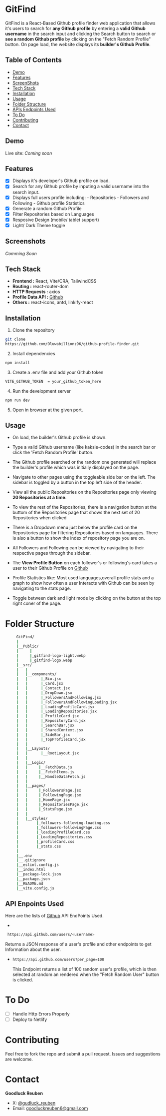 # GitFind

GitFind is a React-Based Github profile finder web application that allows it's users to search for **any Github profile** by entering a **valid Github username** in the search input and clicking the Search button to search or **see a random Github profile** by clicking on the "Fetch Random Profile" button. On page load, the website displays its **builder's Github Profile**.

## Table of Contents

- [Demo](#demo)
- [Features](#features)
- [ScreenShots](#screenshots)
- [Tech Stack](#tech-stack)
- [Installation](#installation)
- [Usage](#usage)
- [Folder Structure](#folder-structure)
- [APIs Endpoints Used](#api-enpoints-used)
- [To Do](#to-do)
- [Contributing](#contributing)
- [Contact](#contact)

## Demo

Live site: _Coming soon_

## Features

- [x] Displays it's developer's Github profile on load.
- [x] Search for any Github profile by inputing a valid username into the search input.
- [x] Displays full users profile including: - Repositories - Followers and Following - Github profile Statistics
- [x] Generate a random Github Profile
- [x] Filter Repositories based on Languages
- [x] Resposive Design (mobile/ tablet support)
- [x] Light/ Dark Theme toggle

## Screenshots

_Comming Soon_

## Tech Stack

- **Frontend :** React, Vite/CRA, TailwindCSS
- **Routing :** react-router-dom
- **HTTP Requests :** axios
- **Profile Data API :** [Github](https://github.com/)
- **Others :** react-icons, antd, linkify-react

## Installation

1. Clone the repository

```bash
git clone
https://github.com/Oluwabillionz96/github-profile-finder.git
```

2. Install dependencies

```bash
npm install
```

3. Create a .env file and add your Github token

```bash
VITE_GITHUB_TOKEN  = your_github_token_here
```

4. Run the development server

```bash
npm run dev
```

5. Open in browser at the given port.

## Usage

- On load, the builder's Github profile is shown.
- Type a valid Github username (like kaksie-codes) in the search bar or click the 'Fetch Random Profile' button.

- The Github profile searched or the random one generated will replace the builder's profile which was initially displayed on the page.

- Navigate to other pages using the toggleable side bar on the left. The sidebar is toggled by a button in the top left side of the header.

- View all the public Repositories on the Repositories page only viewing **20 Repositories at a time**.

- To view the rest of the Repositories, there is a navigation button at the buttom of the Repositories page that shows the next set of 20 Repositories when clicked

- There is a Dropdown menu just below the profile card on the Repositories page for filtering Repositories based on languages. There is also a button to show the index of repository page you are on.

- All Followers and Following can be viewed by navigating to their respective pages through the sidebar.

- The **View Profile Button** on each follower's or following's card takes a user to their Github Profile on [Github](https://github.com)

- Profile Statistics like: Most used languages,overall profile stats and a graph to show how often a user Interacts with Github can be seen by navigating to the stats page.

- Toggle between dark and light mode by clicking on the button at the top right coner of the page.

# Folder Structure

```bash
     GitFind/
     |
     |__Public/
     |     |
     |     |_gitfind-logo-light.webp
     |     |_gitfind-logo.webp
     |__src/
     |   |
     |   |__components/
     |   |      |_Bio.jsx
     |   |      |_Card.jsx
     |   |      |_Contact.jsx
     |   |      |_DropDown.jsx
     |   |      |_FollowersAndFollowing.jsx
     |   |      |_FollowersAndFollowingLoading.jsx
     |   |      |_LoadingProfileCard.jsx
     |   |      |_LoadingRepositories.jsx
     |   |      |_ProfileCard.jsx
     |   |      |_RepositoryCard.jsx
     |   |      |_SearchBar.jsx
     |   |      |_SharedContext.jsx
     |   |      |_SideBar.jsx
     |   |      |_TopProfileCard.jsx
     |   |
     |   |__Layouts/
     |   |      |__RootLayout.jsx
     |   |
     |   |__Logic/
     |   |     |__FetchData.js
     |   |     |__FetchItems.js
     |   |     |__HandleDataFetch.js
     |   |
     |   |__pages/
     |   |     |_FollowersPage.jsx
     |   |     |_FollowingPage.jsx
     |   |     |_HomePage.jsx
     |   |     |_RepositoriesPage.jsx
     |   |     |_StatsPage.jsx
     |   |
     |   |__styles/
     |        |_followers-following-loading.css
     |        |_followers-followingPage.css
     |        |_loadingProfileCard.css
     |        |_LoadingRepositories.css
     |        |_profileCard.css
     |        |_stats.css
     |
     |__.env
     |__.gitignore
     |__eslint.config.js
     |__index.html
     |__package-lock.json
     |__package.json
     |__README.md
     |__vite.config.js
```

## API Enpoints Used

Here are the lists of [Github](https;//github.com) API EndPoints Used.

-

```bash
 https://api.github.com/users/<username>
```

Returns a JSON response of a user's profile and other endpoints to get Information about the user.

- ```bash
  https://api.github.com/users?per_page=100
  ```
  This Endpoint returns a list of 100 random user's profile, which is then selected at random an rendered when the "Fetch Random User" button is clicked.

# To Do

- [ ] Handle Http Errors Properly
- [ ] Deploy to Netlify

# Contributing

Feel free to fork the repo and submit a pull request. Issues and suggestions are welcome.

# Contact

**Goodluck Reuben**

- X: [@gudluck_reuben](#https://x.com/gudluck_reuben)
- Email: [goodluckreuben6@gmail.com](goodluckreuben96@gmail.com)
